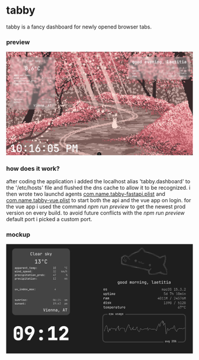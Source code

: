 # tabby
tabby is a fancy dashboard for newly opened browser tabs. 
### preview
![dashboard preview](tabby.png)

### how does it work?
after coding the application i added the localhost alias 'tabby.dashboard' to the '/etc/hosts' file and flushed the dns cache to allow it to be recognized. i then wrote two launchd agents [com.name.tabby-fastapi.plist](./com.name.tabby-fastapi.plist) and [com.name.tabby-vue.plist](./com.name.tabby-vue.plist) to start both the api and the vue app on login. for the vue app i used the command *npm run preview* to get the newest prod version on every build. to avoid future conflicts with the *npm run preview* default port i picked a custom port.

### mockup
![dashboard mockup](mockup.png)
